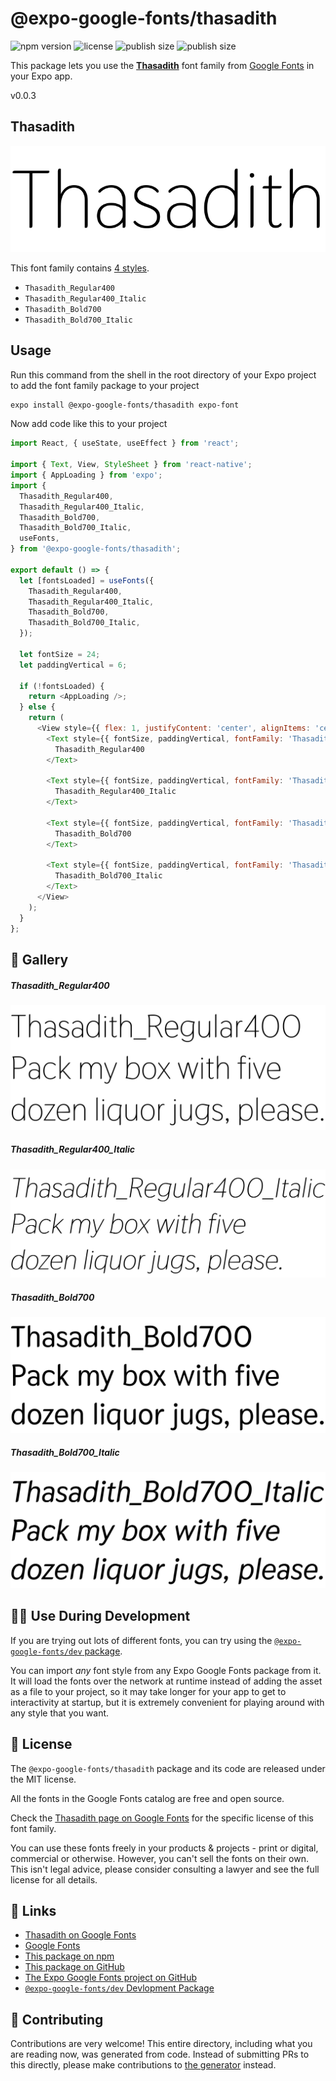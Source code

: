 # @expo-google-fonts/thasadith

![npm version](https://flat.badgen.net/npm/v/@expo-google-fonts/thasadith)
![license](https://flat.badgen.net/github/license/expo/google-fonts)
![publish size](https://flat.badgen.net/packagephobia/install/@expo-google-fonts/thasadith)
![publish size](https://flat.badgen.net/packagephobia/publish/@expo-google-fonts/thasadith)

This package lets you use the [**Thasadith**](https://fonts.google.com/specimen/Thasadith) font family from [Google Fonts](https://fonts.google.com/) in your Expo app.

v0.0.3

## Thasadith

![Thasadith](./font-family.png)

This font family contains [4 styles](#-gallery).

- `Thasadith_Regular400`
- `Thasadith_Regular400_Italic`
- `Thasadith_Bold700`
- `Thasadith_Bold700_Italic`

## Usage

Run this command from the shell in the root directory of your Expo project to add the font family package to your project
```sh
expo install @expo-google-fonts/thasadith expo-font
```

Now add code like this to your project
```js
import React, { useState, useEffect } from 'react';

import { Text, View, StyleSheet } from 'react-native';
import { AppLoading } from 'expo';
import {
  Thasadith_Regular400,
  Thasadith_Regular400_Italic,
  Thasadith_Bold700,
  Thasadith_Bold700_Italic,
  useFonts,
} from '@expo-google-fonts/thasadith';

export default () => {
  let [fontsLoaded] = useFonts({
    Thasadith_Regular400,
    Thasadith_Regular400_Italic,
    Thasadith_Bold700,
    Thasadith_Bold700_Italic,
  });

  let fontSize = 24;
  let paddingVertical = 6;

  if (!fontsLoaded) {
    return <AppLoading />;
  } else {
    return (
      <View style={{ flex: 1, justifyContent: 'center', alignItems: 'center' }}>
        <Text style={{ fontSize, paddingVertical, fontFamily: 'Thasadith_Regular400' }}>
          Thasadith_Regular400
        </Text>

        <Text style={{ fontSize, paddingVertical, fontFamily: 'Thasadith_Regular400_Italic' }}>
          Thasadith_Regular400_Italic
        </Text>

        <Text style={{ fontSize, paddingVertical, fontFamily: 'Thasadith_Bold700' }}>
          Thasadith_Bold700
        </Text>

        <Text style={{ fontSize, paddingVertical, fontFamily: 'Thasadith_Bold700_Italic' }}>
          Thasadith_Bold700_Italic
        </Text>
      </View>
    );
  }
};

```

## 🔡 Gallery

##### Thasadith_Regular400
![Thasadith_Regular400](./b9b28f00da26a27f2be523c47e0404d6bad035dead548d2418197cd755cc3ac5.ttf.png)

##### Thasadith_Regular400_Italic
![Thasadith_Regular400_Italic](./6c61662859aba973376a911040a9d141a67b1fa741ad54150e2bca1ec179e824.ttf.png)

##### Thasadith_Bold700
![Thasadith_Bold700](./45b2059a66559645a04c064051f3e3d8f18c0e883aab89bae7fff6d05ad0043b.ttf.png)

##### Thasadith_Bold700_Italic
![Thasadith_Bold700_Italic](./758c9bca5f80c1e919aa4821259cd1a773692ab770622c36f688ea4c8524b0ae.ttf.png)


## 👩‍💻 Use During Development

If you are trying out lots of different fonts, you can try using the [`@expo-google-fonts/dev` package](https://github.com/expo/google-fonts/tree/master/font-packages/dev#readme).

You can import *any* font style from any Expo Google Fonts package from it. It will load the fonts
over the network at runtime instead of adding the asset as a file to your project, so it may take longer
for your app to get to interactivity at startup, but it is extremely convenient
for playing around with any style that you want.

## 📖 License

The `@expo-google-fonts/thasadith` package and its code are released under the MIT license.

All the fonts in the Google Fonts catalog are free and open source.

Check the [Thasadith page on Google Fonts](https://fonts.google.com/specimen/Thasadith) for the specific license of this font family.

You can use these fonts freely in your products & projects - print or digital, commercial or otherwise. However, you can't sell the fonts on their own. This isn't legal advice, please consider consulting a lawyer and see the full license for all details.

## 🔗 Links

- [Thasadith on Google Fonts](https://fonts.google.com/specimen/Thasadith)
- [Google Fonts](https://fonts.google.com/)
- [This package on npm](https://www.npmjs.com/package/@expo-google-fonts/thasadith)
- [This package on GitHub](https://github.com/expo/google-fonts/tree/master/font-packages/thasadith)
- [The Expo Google Fonts project on GitHub](https://github.com/expo/google-fonts)
- [`@expo-google-fonts/dev` Devlopment Package](https://github.com/expo/google-fonts/tree/master/font-packages/dev)


## 🤝 Contributing

Contributions are very welcome! This entire directory, including what you are reading now, was generated from code. Instead of submitting PRs to this directly, please make contributions to [the generator](https://github.com/expo/google-fonts/tree/master/packages/generator) instead.
